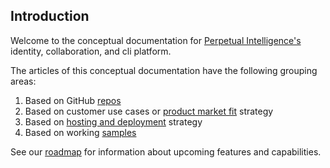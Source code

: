 ## Introduction
Welcome to the conceptual documentation for [Perpetual Intelligence's](https://perpetualintelligence.azurewebsites.net/)  identity, collaboration, and cli platform.

The articles of this conceptual documentation have the following grouping areas:
1. Based on GitHub [repos](repos/intro.md)
2. Based on customer use cases or [product market fit](pmf/intro.md) strategy
3. Based on [hosting and deployment](deployment/intro.md) strategy
4. Based on working [samples](samples/intro.md)

See our [roadmap](roadmap.md) for information about upcoming features and capabilities.
